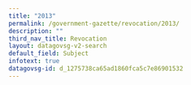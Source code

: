 ```yaml
---
title: "2013"
permalink: /government-gazette/revocation/2013/
description: ""
third_nav_title: Revocation
layout: datagovsg-v2-search
default_field: Subject
infotext: true
datagovsg-id: d_1275738ca65ad1860fca5c7e86901532
---
```

